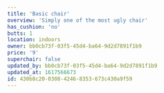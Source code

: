 ```yaml
---
title: 'Basic chair'
overview: 'Simply one of the most ugly chair'
has_cushion: 'no'
butts: 1
location: indoors
owner: bb0cb73f-03f5-45d4-ba64-9d2d7891f1b9
price: '9'
superchair: false
updated_by: bb0cb73f-03f5-45d4-ba64-9d2d7891f1b9
updated_at: 1617566673
id: 430b8c20-0308-4246-8353-673c430a9f59
---
```

